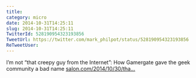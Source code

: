 ```yaml
---
title: 
category: micro
date: 2014-10-31T14:25:11
slug: 2014-10-31T14:25:11
TwitterId: 528190954323193856
TweetUrl: https://twitter.com/mark_philpot/status/528190954323193856
ReTweetUser: 
---
```


I’m not “that creepy guy from the Internet”: How Gamergate gave the geek community a bad name [salon.com/2014/10/30/tha…](http://www.salon.com/2014/10/30/that_creepy_guy_from_the_internet_how_gamergate_shattered_faith_in_the_geek_community/)